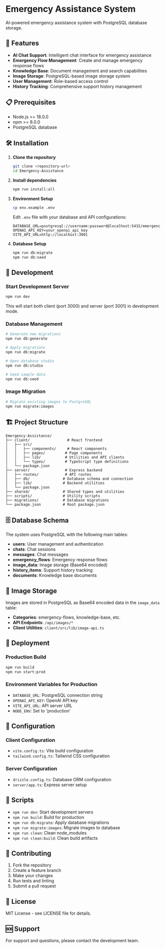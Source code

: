 # Emergency Assistance System

AI-powered emergency assistance system with PostgreSQL database storage.

## 🚀 Features

- **AI Chat Support**: Intelligent chat interface for emergency assistance
- **Emergency Flow Management**: Create and manage emergency response flows
- **Knowledge Base**: Document management and search capabilities
- **Image Storage**: PostgreSQL-based image storage system
- **User Management**: Role-based access control
- **History Tracking**: Comprehensive support history management

## 📋 Prerequisites

- Node.js >= 18.0.0
- npm >= 8.0.0
- PostgreSQL database

## 🛠️ Installation

1. **Clone the repository**
   ```bash
   git clone <repository-url>
   cd Emergency-Assistance
   ```

2. **Install dependencies**
   ```bash
   npm run install:all
   ```

3. **Environment Setup**
   ```bash
   cp env.example .env
   ```
   
   Edit `.env` file with your database and API configurations:
   ```env
   DATABASE_URL=postgresql://username:password@localhost:5432/emergency_assistance
   OPENAI_API_KEY=your_openai_api_key
   VITE_API_URL=http://localhost:3001
   ```

4. **Database Setup**
   ```bash
   npm run db:migrate
   npm run db:seed
   ```

## 🚀 Development

### Start Development Server
```bash
npm run dev
```

This will start both client (port 3000) and server (port 3001) in development mode.

### Database Management
```bash
# Generate new migrations
npm run db:generate

# Apply migrations
npm run db:migrate

# Open database studio
npm run db:studio

# Seed sample data
npm run db:seed
```

### Image Migration
```bash
# Migrate existing images to PostgreSQL
npm run migrate:images
```

## 🏗️ Project Structure

```
Emergency-Assistance/
├── client/                 # React frontend
│   ├── src/
│   │   ├── components/     # React components
│   │   ├── pages/         # Page components
│   │   ├── lib/           # Utilities and API clients
│   │   └── types/         # TypeScript type definitions
│   └── package.json
├── server/                # Express backend
│   ├── routes/            # API routes
│   ├── db/               # Database schema and connection
│   ├── lib/              # Backend utilities
│   └── package.json
├── shared/               # Shared types and utilities
├── scripts/              # Utility scripts
├── migrations/           # Database migrations
└── package.json          # Root package.json
```

## 🗄️ Database Schema

The system uses PostgreSQL with the following main tables:

- **users**: User management and authentication
- **chats**: Chat sessions
- **messages**: Chat messages
- **emergency_flows**: Emergency response flows
- **image_data**: Image storage (Base64 encoded)
- **history_items**: Support history tracking
- **documents**: Knowledge base documents

## 📸 Image Storage

Images are stored in PostgreSQL as Base64 encoded data in the `image_data` table:

- **Categories**: emergency-flows, knowledge-base, etc.
- **API Endpoints**: `/api/images/*`
- **Client Utilities**: `client/src/lib/image-api.ts`

## 🚀 Deployment

### Production Build
```bash
npm run build
npm run start:prod
```

### Environment Variables for Production
- `DATABASE_URL`: PostgreSQL connection string
- `OPENAI_API_KEY`: OpenAI API key
- `VITE_API_URL`: API server URL
- `NODE_ENV`: Set to 'production'

## 🔧 Configuration

### Client Configuration
- `vite.config.ts`: Vite build configuration
- `tailwind.config.ts`: Tailwind CSS configuration

### Server Configuration
- `drizzle.config.ts`: Database ORM configuration
- `server/app.ts`: Express server setup

## 📝 Scripts

- `npm run dev`: Start development servers
- `npm run build`: Build for production
- `npm run db:migrate`: Apply database migrations
- `npm run migrate:images`: Migrate images to database
- `npm run clean`: Clean node_modules
- `npm run clean:build`: Clean build artifacts

## 🤝 Contributing

1. Fork the repository
2. Create a feature branch
3. Make your changes
4. Run tests and linting
5. Submit a pull request

## 📄 License

MIT License - see LICENSE file for details.

## 🆘 Support

For support and questions, please contact the development team.